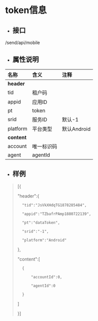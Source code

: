 # token信息

* ## 接口

/send/api/mobile

* ## 属性说明

| **名称** | **含义** | **注释** |
| :--- | :--- | :--- |
| **header** |  |  |
| tid | 租户码 |  |
| appid | 应用ID |  |
| pt | token |  |
| srid | 服务ID | 默认-1 |
| platform | 平台类型 | 默认Android |
| **content** |  |  |
| account | 唯一标识码 |  |
| agent | agentId |  |

* ## 样例

> \[{
>
> 	"header":{
>
> 		"tid":"JsVkXHdqTG1878285484",
>
> 		"appid":"TZbafrPAmp1880722139",
>
> 		"pt":"dataToken",
>
> 		"srid":"-1",
>
> 		"platform":"Android"
>
> 	},
>
> 	"content":\[
>
> 		{
>
> 			"accountId":0,
>
> 			"agentId":0
>
> 		}
>
> 	\]
>
> }\]



